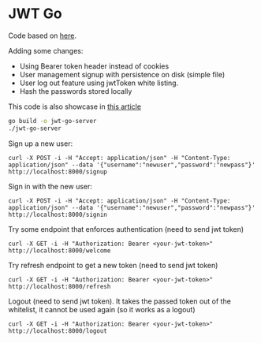 # JWT Go
Code based on [here](https://github.com/sohamkamani/jwt-go-example).

Adding some changes:
- Using Bearer token header instead of cookies
- User management signup with persistence on disk (simple file)
- User log out feature using jwtToken white listing.
- Hash the passwords stored locally

This code is also showcase in [this article](https://miguelabate.com/jwt-token-auth-in-golang/) 

```sh
go build -o jwt-go-server
./jwt-go-server
```

Sign up a new user:
```
curl -X POST -i -H "Accept: application/json" -H "Content-Type: application/json" --data '{"username":"newuser","password":"newpass"}' http://localhost:8000/signup

```

Sign in with the new user:
```
curl -X POST -i -H "Accept: application/json" -H "Content-Type: application/json" --data '{"username":"newuser","password":"newpass"}' http://localhost:8000/signin

```

Try some endpoint that enforces authentication (need to send jwt token)
```
curl -X GET -i -H "Authorization: Bearer <your-jwt-token>" http://localhost:8000/welcome
```

Try refresh endpoint to get a new token (need to send jwt token)
```
curl -X GET -i -H "Authorization: Bearer <your-jwt-token>" http://localhost:8000/refresh
```
Logout (need to send jwt token). It takes the passed token out of the whitelist, it cannot be used again (so it works as a logout)
```
curl -X GET -i -H "Authorization: Bearer <your-jwt-token>" http://localhost:8000/logout
```

